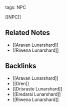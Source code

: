 tags: NPC

[[NPC]]

## Related Notes
- [[Aravan Lunarshard]]
- [[Riwena Lunarshard]]

## Backlinks
- [[Aravan Lunarshard]]
- [[Dren]]
- [[Drisraste Lunarshard]]
- [[Eredarai Lunarshard]]
- [[Riwena Lunarshard]]
